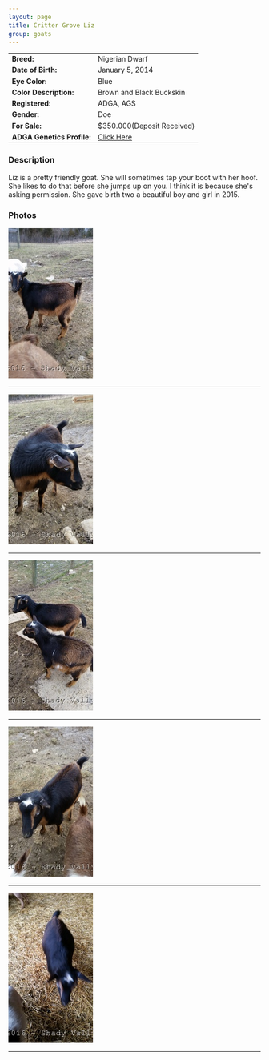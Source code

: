 ```yaml
---
layout: page
title: Critter Grove Liz
group: goats
---
```


| | |
|:---|:---
|**Breed:**|Nigerian Dwarf
|**Date of Birth:**|January 5, 2014
|**Eye Color:**|Blue
|**Color Description:**|Brown and Black Buckskin
|**Registered:**|ADGA, AGS
|**Gender:**|Doe
|**For Sale:**|$350.000(Deposit Received)
|**ADGA Genetics Profile:**|[Click Here](http://www.adgagenetics.org/GoatDetail.aspx?RegNumber=D001671698)
### Description

Liz is a pretty friendly goat. She will sometimes tap your boot with her hoof. She likes to do that before she jumps up on you. I think it is because she's asking permission. She gave birth two a beautiful boy and girl in 2015.

### Photos

<img src="/images/goats/Liz/1.jpg" alt="Image of Amigo" class="pic"/>
<hr>
<img src="/images/goats/Liz/2.jpg" alt="Image of Amigo" class="pic"/>
<hr>
<img src="/images/goats/Liz/3.jpg" alt="Image of Amigo" class="pic"/>
<hr>
<img src="/images/goats/Liz/4.jpg" alt="Image of Amigo" class="pic"/>
<hr>
<img src="/images/goats/Liz/5.jpg" alt="Image of Amigo" class="pic"/>
<hr>


